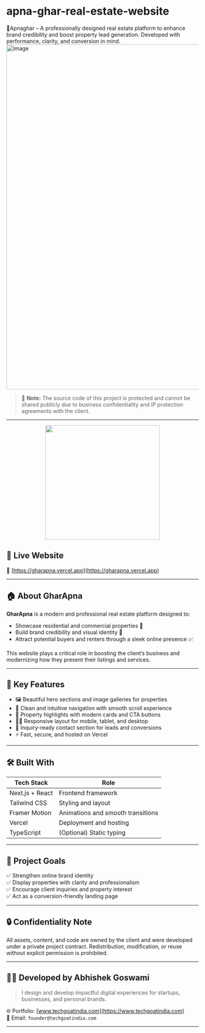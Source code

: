 # apna-ghar-real-estate-website
🏡Apnaghar – A professionally designed real estate platform to enhance brand credibility and boost property lead generation. Developed with performance, clarity, and conversion in mind.
<img width="1902" height="905" alt="image" src="https://github.com/user-attachments/assets/ddf6b730-f4ed-417c-a3db-968b6f59600c" />


> 🚫 **Note:** The source code of this project is protected and cannot be shared publicly due to business confidentiality and IP protection agreements with the client.

---

<div align="center">
  <img src="https://media.giphy.com/media/xT0xeJpnrWC4XWblEk/giphy.gif" width="300" />
</div>

## 📍 Live Website

🔗 [https://gharapna.vercel.app](https://gharapna.vercel.app)

---

## 🏠 About GharApna

**GharApna** is a modern and professional real estate platform designed to:
- Showcase residential and commercial properties 🏢
- Build brand credibility and visual identity 💼
- Attract potential buyers and renters through a sleek online presence 📈

This website plays a critical role in boosting the client’s business and modernizing how they present their listings and services.

---

## 🚀 Key Features

- 🖼️ Beautiful hero sections and image galleries for properties
- 🧭 Clean and intuitive navigation with smooth scroll experience
- 🪪 Property highlights with modern cards and CTA buttons
- 🧑‍💻 Responsive layout for mobile, tablet, and desktop
- 📩 Inquiry-ready contact section for leads and conversions
- ⚡ Fast, secure, and hosted on Vercel

---

## 🛠️ Built With

| Tech Stack         | Role                              |
|--------------------|-----------------------------------|
| Next.js + React    | Frontend framework                |
| Tailwind CSS       | Styling and layout                |
| Framer Motion      | Animations and smooth transitions |
| Vercel             | Deployment and hosting            |
| TypeScript         | (Optional) Static typing          |

---

## 🎯 Project Goals

✅ Strengthen online brand identity  
✅ Display properties with clarity and professionalism  
✅ Encourage client inquiries and property interest  
✅ Act as a conversion-friendly landing page

---

## 🔒 Confidentiality Note

All assets, content, and code are owned by the client and were developed under a private project contract. Redistribution, modification, or reuse without explicit permission is prohibited.

---

## 👨‍💻 Developed by Abhishek Goswami

> I design and develop impactful digital experiences for startups, businesses, and personal brands.

🌐 Portfolio: [www.techgoatindia.com](https://www.techgoatindia.com)  
📩 Email: `founder@techgoatindia.com`  


---

<!-- Deployed on Vercel – https://gharapna.vercel.app -->

